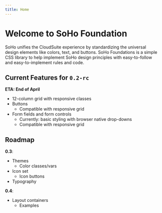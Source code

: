 ```yaml
---
title: Home
---
```


# Welcome to SoHo Foundation

SoHo unifies the CloudSuite experience by standardizing the universal design elements like colors, text, and buttons. SoHo Foundations is a simple CSS library to help implement SoHo design principles with easy-to-follow and easy-to-implement rules and code.

<!---
### How Foundations Is Different than SoHo Components

Foundations is the basic identity of the SoHo user experience. By having standard colors, text, and basic elements like form fields and buttons, each Infor application can share an identity. Foundations is style-only, powered by CSS and using a very generic architecture so that it's easy for any Infor application to use. (For more on this, see #Usage.) The SoHo Components add functionality to the basics of SoHo making it easier for you to bring the SoHo user experience to life. With built-in responsive features, complex UX patterns like Data Grid and Step Pattern, and a large library of different components for many use cases, the SoHo components can help you build out the SoHo experience.

SoHo Foundations is a more flexible and lightweight implementation of SoHo's basic design principles while the SoHo Components are a more feature-rich toolkit of common patterns which you can "drop in" to your Infor application.
-->

## Current Features for `0.2-rc`

**ETA: End of April**

* 12-column grid with responsive classes
* Buttons
    * Compatible with responsive grid
* Form fields and form controls
    * Currently: basic styling with browser native drop-downs
    * Compatible with responsive grid

## Roadmap

**0.3**:

* Themes
    * Color classes/vars
* Icon set
    * Icon buttons
* Typography

**0.4**:

* Layout containers
    * Examples
